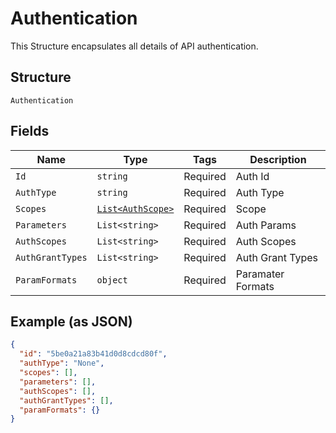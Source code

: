 
# Authentication

This Structure encapsulates all details of API authentication.

## Structure

`Authentication`

## Fields

| Name | Type | Tags | Description |
|  --- | --- | --- | --- |
| `Id` | `string` | Required | Auth Id |
| `AuthType` | `string` | Required | Auth Type |
| `Scopes` | [`List<AuthScope>`](../../doc/models/auth-scope.md) | Required | Scope |
| `Parameters` | `List<string>` | Required | Auth Params |
| `AuthScopes` | `List<string>` | Required | Auth Scopes |
| `AuthGrantTypes` | `List<string>` | Required | Auth Grant Types |
| `ParamFormats` | `object` | Required | Paramater Formats |

## Example (as JSON)

```json
{
  "id": "5be0a21a83b41d0d8cdcd80f",
  "authType": "None",
  "scopes": [],
  "parameters": [],
  "authScopes": [],
  "authGrantTypes": [],
  "paramFormats": {}
}
```

